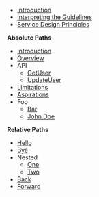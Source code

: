 - [Introduction](/docs/home.md)
- [Interpreting the Guidelines](/docs/interpreting-guidelines.md)
- [Service Design Principles](/docs/service-design.md)

**Absolute Paths**

- [Introduction](/introduction)
- [Overview](/overview.md)
- API
  - [GetUser](/api/get-user)
  - [UpdateUser](/api/update-user.md)
- [Limitations](limitations)
- [Aspirations](aspirations.md)
- Foo
  - [Bar](foo/bar)
  - [John Doe](foo/john-doe.md)

**Relative Paths**

- [Hello](./hello)
- [Bye](./bye.md)
- Nested
  - [One](./nested/one)
  - [Two](./nested/two.md)
- [Back](../back)
- [Forward](../forward.md)
